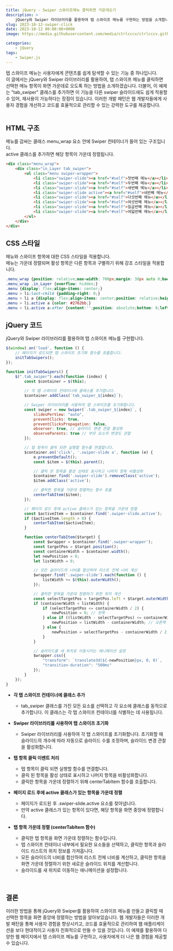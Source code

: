 ```yaml
---
title: jQuery - Swiper 스와이프메뉴 클릭하면 가운데오기
description: >  
    jQuery와 Swiper 라이브러리를 활용하여 탭 스와이프 메뉴를 구현하는 방법을 소개합니다. 메뉴 항목을 클릭하면 선택한 항목이 화면 중앙에 오도록 하며, 코드의 재사용성을 높이는 장점을 얻을 수 있습니다.
slug: 2023-10-12-swiper-click
date: 2023-10-12 00:00:00+0000
image: https://media.githubusercontent.com/media/ctrlcccv/ctrlcccv.github.io/master/assets/img/post/2023-10-12-swiper-click.webp

categories:
    - jQuery
tags:
    - Swiper.js
---
```


탭 스와이프 메뉴는 사용자에게 콘텐츠를 쉽게 탐색할 수 있는 기능 중 하나입니다.   
이 글에서는 jQuery와 Swiper 라이브러리를 활용하여, 탭 스와이프 메뉴를 클릭하면 선택한 메뉴 항목이 화면 가운데로 오도록 하는 방법을 소개하겠습니다. 더불어, 이 예제는 "tab_swiper" 클래스를 추가하면 이 기능을 다른 swiper 슬라이드에도 쉽게 적용할 수 있어, 재사용이 가능하다는 장점이 있습니다. 이러한 개발 패턴은 웹 개발자들에게 사용자 경험을 개선하고 코드를 효율적으로 관리할 수 있는 강력한 도구를 제공합니다.  
<br>

## HTML 구조
메뉴를 감싸는 클래스 menu_wrap 요소 안에 Swiper 컨테이너가 들어 있는 구조입니다.   
active 클래스를 추가하면 해당 항목이 가운데 정렬됩니다.
```html
<div class="menu_wrap">
    <div class="in_Layer tab_swiper">
        <ul class="menu swiper-wrapper">
            <li class="swiper-slide"><a href="#self">첫번째 메뉴</a></li>
            <li class="swiper-slide"><a href="#self">두번째 메뉴</a></li>
            <li class="swiper-slide"><a href="#self">세번째 메뉴</a></li>
            <li class="swiper-slide active"><a href="#self">네번째 메뉴</a></li>
            <li class="swiper-slide"><a href="#self">다섯번째 메뉴</a></li>
            <li class="swiper-slide"><a href="#self">여섯번째 메뉴</a></li>
            <li class="swiper-slide"><a href="#self">일곱번째 메뉴</a></li>
            <li class="swiper-slide"><a href="#self">여덟번째 메뉴</a></li>
        </ul>
    </div>
</div>
```

## CSS 스타일
메뉴와 스와이프 항목에 대한 CSS 스타일을 적용합니다.   
메뉴는 가운데 정렬되며 활성 항목은 다른 항목과 구별하기 위해 강조 스타일을 적용합니다.
```css
.menu_wrap {position: relative;max-width: 700px;margin: 30px auto 0;background: #c3e4fa;}
.menu_wrap .in_Layer {overflow: hidden;}
.menu {display: flex;align-items: center;}
.menu > li:last-child {padding-right: 0;}
.menu > li a {display: flex;align-items: center;position: relative;height: 65px;padding: 0 20px;font-size: 18px; font-weight: 500; letter-spacing:-0.025em; color: #000000;text-decoration: none;}
.menu > li.active a {color: #2762bb;}
.menu > li.active a:after {content:'';position: absolute;bottom: 0;left: 0;width: 100%;height: 2px;background: #2762bb;}
```

<script async src="https://pagead2.googlesyndication.com/pagead/js/adsbygoogle.js?client=ca-pub-8535540836842352" crossorigin="anonymous"></script>
<ins class="adsbygoogle"
     style="display:block; text-align:center;"
     data-ad-layout="in-article"
     data-ad-format="fluid"
     data-ad-client="ca-pub-8535540836842352"
     data-ad-slot="2974559225"></ins>
<script>
     (adsbygoogle = window.adsbygoogle || []).push({});
</script>

## jQuery 코드
jQuery와 Swiper 라이브러리를 활용하여 탭 스와이프 메뉴를 구현합니다.
```js
$(window).on('load', function () {
    // 페이지가 로드되면 탭 스와이프 초기화 함수를 호출합니다.
    initTabSwipers();
});

function initTabSwipers() {
    $(".tab_swiper").each(function (index) {
        const $container = $(this);
        
        // 각 탭 스와이프 컨테이너에 클래스를 추가합니다.
        $container.addClass(`tab_swiper_${index}`);

        // Swiper 라이브러리를 사용하여 탭 스와이프를 초기화합니다.
        const swiper = new Swiper(`.tab_swiper_${index}`, {
            slidesPerView: "auto",
            preventClicks: true,
            preventClicksPropagation: false,
            observer: true, // 슬라이드 변경 관찰 활성화
            observeParents: true // 부모 요소의 변경도 관찰
        });

        // 탭 항목이 클릭 되면 실행할 함수를 연결합니다.
        $container.on('click', '.swiper-slide a', function (e) {
            e.preventDefault();
            const $item = $(this).parent();

            // 클릭 된 항목을 활성 상태로 표시하고 나머지 항목 비활성화
            $container.find('.swiper-slide').removeClass('active');
            $item.addClass('active');

            // 클릭한 항목을 가운데 정렬하는 함수 호출
            centerTabItem($item);
        });

        // 페이지 로드 후에 active 클래스가 있는 항목을 가운데 정렬
        const $activeItem = $container.find('.swiper-slide.active');
        if ($activeItem.length > 0) {
            centerTabItem($activeItem);
        }

        function centerTabItem($target) {
            const $wrapper = $container.find('.swiper-wrapper');
            const targetPos = $target.position();
            const containerWidth = $container.width();
            let newPosition = 0;
            let listWidth = 0;

            // 모든 슬라이드의 너비를 합산하여 리스트 전체 너비 계산
            $wrapper.find('.swiper-slide').each(function () {
                listWidth += $(this).outerWidth();
            });

            // 클릭한 항목을 가운데 정렬하기 위한 위치 계산
            const selectTargetPos = targetPos.left + $target.outerWidth() / 2;
            if (containerWidth < listWidth) {
                if (selectTargetPos <= containerWidth / 2) {
                    newPosition = 0; // 왼쪽
                } else if ((listWidth - selectTargetPos) <= containerWidth / 2) {
                    newPosition = listWidth - containerWidth; // 오른쪽
                } else {
                    newPosition = selectTargetPos - containerWidth / 2;
                }
            }

            // 슬라이드를 새 위치로 이동시키는 애니메이션 설정
            $wrapper.css({
                "transform": `translate3d(${-newPosition}px, 0, 0)`,
                "transition-duration": "500ms"
            });
        }
    });
}
```
* **각 탭 스와이프 컨테이너에 클래스 추가**  
  * tab_swiper 클래스를 가진 모든 요소를 선택하고 각 요소에 클래스를 동적으로 추가합니다. 이 클래스는 각 탭 스와이프 컨테이너를 식별하는 데 사용됩니다.  

* **Swiper 라이브러리를 사용하여 탭 스와이프 초기화**  
  * Swiper 라이브러리를 사용하여 각 탭 스와이프를 초기화합니다. 초기화할 때 슬라이드의 개수에 따라 자동으로 슬라이드 수를 조정하며, 슬라이드 변경 관찰을 활성화합니다.    

* **탭 항목 클릭 이벤트 처리**  
  * 탭 항목이 클릭 되면 실행할 함수를 연결합니다.
  * 클릭 된 항목을 활성 상태로 표시하고 나머지 항목을 비활성화합니다.
  * 클릭한 항목을 가운데 정렬하기 위해 centerTabItem 함수를 호출합니다.  

* **페이지 로드 후에 active 클래스가 있는 항목을 가운데 정렬**
  * 페이지가 로드된 후 .swiper-slide.active 요소를 찾아냅니다.
  * 만약 active 클래스가 있는 항목이 있다면, 해당 항목을 화면 중앙에 정렬합니다.  

* **탭 항목 가운데 정렬 (centerTabItem 함수)**
  * 클릭한 탭 항목을 화면 가운데 정렬하는 함수입니다.
  * 탭 스와이프 컨테이너 내부에서 필요한 요소들을 선택하고, 클릭한 항목과 슬라이드 리스트의 위치 정보를 가져옵니다.
  * 모든 슬라이드의 너비를 합산하여 리스트 전체 너비를 계산하고, 클릭한 항목을 화면 가운데 정렬하기 위한 새로운 슬라이드 위치를 계산합니다.
  * 슬라이드를 새 위치로 이동하는 애니메이션을 설정합니다.  
<br>


## 결론
이러한 방법을 통해 jQuery와 Swiper를 활용하여 스와이프 메뉴를 만들고 클릭할 때 선택한 항목을 화면 중앙에 정렬하는 방법을 알아보았습니다. 웹 개발자들은 이러한 개발 패턴을 통해 사용자 경험을 향상시키고, 코드를 효율적으로 관리하여 웹 애플리케이션을 보다 현대적이고 사용자 친화적으로 만들 수 있을 것입니다. 이 예제를 활용하여 다양한 웹 페이지에서 탭 스와이프 메뉴를 구현하고, 사용자에게 더 나은 웹 경험을 제공할 수 있습니다.